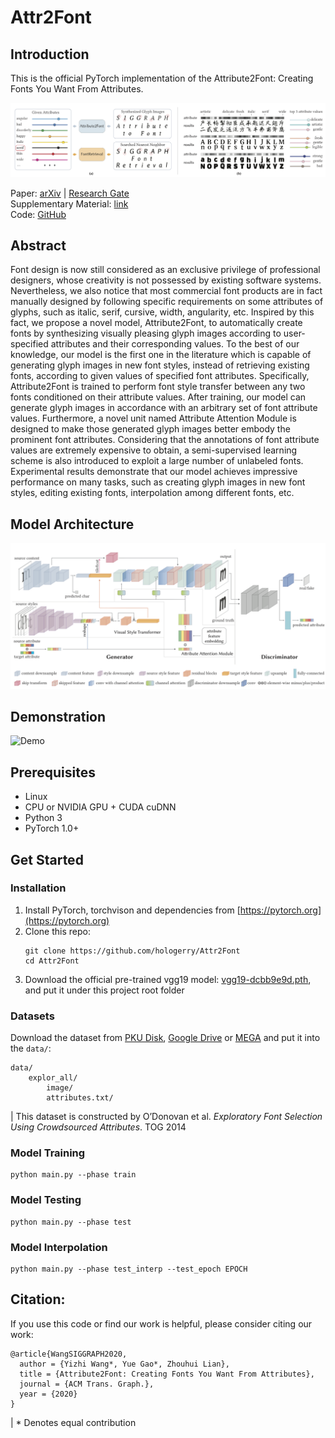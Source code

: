 # Attr2Font
## Introduction

This is the official PyTorch implementation of the Attribute2Font: Creating Fonts You Want From Attributes.

![Teaser](img/teaser.png)

Paper: [arXiv](https://arxiv.org/abs/2005.07865) | [Research Gate](https://www.researchgate.net/publication/341423467_Attribute2Font_Creating_Fonts_You_Want_From_Attributes/comments)   
Supplementary Material: [link](paper/Siggraph2020_Attr2Font_Supplemental_Material.pdf)   
Code: [GitHub](https://github.com/hologerry/Attr2Font)   



## Abstract
Font design is now still considered as an exclusive privilege of professional designers, whose creativity is not possessed by existing software systems. Nevertheless, we also notice that most commercial font products are in fact manually designed by following specific requirements on some attributes of glyphs, such as italic, serif, cursive, width, angularity, etc. Inspired by this fact, we propose a novel model, Attribute2Font, to automatically create fonts by synthesizing visually pleasing glyph images according to user-specified attributes and their corresponding values. To the best of our knowledge, our model is the first one in the literature which is capable of generating glyph images in new font styles, instead of retrieving existing fonts, according to given values of specified font attributes. Specifically, Attribute2Font is trained to perform font style transfer between any two fonts conditioned on their attribute values. After training, our model can generate glyph images in accordance with an arbitrary set of font attribute values. Furthermore, a novel unit named Attribute Attention Module is designed to make those generated glyph images better embody the prominent font attributes. Considering that the annotations of font attribute values are extremely expensive to obtain, a semi-supervised learning scheme is also introduced to exploit a large number of unlabeled fonts. Experimental results demonstrate that our model achieves impressive performance on many tasks, such as creating glyph images in new font styles, editing existing fonts, interpolation among different fonts, etc.

## Model Architecture
![Architecture](img/att_arch.png)

## Demonstration
![Demo](img/att2font_demo.gif)

## Prerequisites

* Linux
* CPU or NVIDIA GPU + CUDA cuDNN
* Python 3
* PyTorch 1.0+

## Get Started

### Installation
1. Install PyTorch, torchvison and dependencies from [https://pytorch.org](https://pytorch.org)
2. Clone this repo:
   ```shell
   git clone https://github.com/hologerry/Attr2Font
   cd Attr2Font
   ```
3. Download the official pre-trained vgg19 model: [vgg19-dcbb9e9d.pth](https://download.pytorch.org/models/vgg19-dcbb9e9d.pth), and put it under this project root folder


### Datasets

Download the dataset from [PKU Disk](https://disk.pku.edu.cn:443/link/984852AA48580C84B1A63467390DAB69), [Google Drive](https://drive.google.com/open?id=1P2DbNbVw4Q__WcV1YdzE7zsDKilmd3pO) or [MEGA](https://mega.nz/file/zoYmyIxZ#1DqZjgu21AAJ1nenruYQPo2cS0Xjw4dINAjj3iTmfr8) and put it into the `data/`:
```
data/
    explor_all/
        image/
        attributes.txt/
```
| This dataset is constructed by O’Donovan et al. *Exploratory Font Selection Using Crowdsourced Attributes*. TOG 2014



### Model Training
```
python main.py --phase train
```

### Model Testing
```
python main.py --phase test
```


### Model Interpolation
```
python main.py --phase test_interp --test_epoch EPOCH
```


## Citation:

If you use this code or find our work is helpful, please consider citing our work:
```
@article{WangSIGGRAPH2020, 
  author = {Yizhi Wang*, Yue Gao*, Zhouhui Lian}, 
  title = {Attribute2Font: Creating Fonts You Want From Attributes}, 
  journal = {ACM Trans. Graph.},
  year = {2020}
} 
```
| * Denotes equal contribution